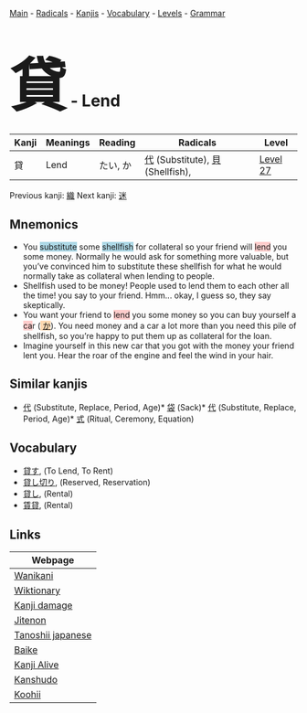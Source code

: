 <style> bigfont {font-size: 100px}</style>
[Main](../README.md) -
[Radicals](../radicals.md) -
[Kanjis](../kanjis.md) -
[Vocabulary](../vocabulary.md) -
[Levels](../levels.md) -
[Grammar](../grammar.md)
# <bigfont> 貸</bigfont> - Lend 

| Kanji | Meanings | Reading | Radicals | Level |
| --- | --- | --- | --- | --- |
| 貸 | Lend | たい, か | [代](../radicals/代.md) (Substitute), [貝](../radicals/貝.md) (Shellfish),  | [Level 27](../levels/wk_level27.md) |

Previous kanji: [織](織.md) Next kanji: [迷](迷.md) 

## Mnemonics
 * You <span style="background-color:#ADD8E6"> substitute</span> some <span style="background-color:#ADD8E6"> shellfish</span> for collateral so your friend will <span style="background-color:#ffcccb"> lend</span> you some money. Normally he would ask for something more valuable, but you’ve convinced him to substitute these shellfish for what he would normally take as collateral when lending to people.
* Shellfish used to be money! People used to lend them to each other all the time! you say to your friend. Hmm... okay, I guess so, they say skeptically.
* You want your friend to <span style="background-color:#ffcccb"> lend</span> you some money so you can buy yourself a <span style="background-color:#ffcccb"> ca</span>r (<span style="background-color:#fed8b1"> [か](https://jisho.org/search/か)</span>). You need money and a car a lot more than you need this pile of shellfish, so you’re happy to put them up as collateral for the loan.
* Imagine yourself in this new car that you got with the money your friend lent you. Hear the roar of the engine and feel the wind in your hair.


## Similar kanjis
 * [代](代.md) (Substitute, Replace, Period, Age)* [袋](袋.md) (Sack)* [代](代.md) (Substitute, Replace, Period, Age)* [式](式.md) (Ritual, Ceremony, Equation)


## Vocabulary
 * [貸す](../vocabulary/貸.md), (To Lend, To Rent)
* [貸し切り](../vocabulary/貸.md), (Reserved, Reservation)
* [貸し](../vocabulary/貸.md), (Rental)
* [賃貸](../vocabulary/貸.md), (Rental)



## Links 

| Webpage |
| --- |
| [Wanikani          ](https://www.wanikani.com/kanji/貸) |
| [Wiktionary        ](https://en.wiktionary.org/wiki/貸) |
| [Kanji damage      ](http://www.kanjidamage.com/kanji/search?utf8=✓&q=貸) |
| [Jitenon           ](https://jitenon.com/kanji/貸) |
| [Tanoshii japanese ](https://www.tanoshiijapanese.com/dictionary/kanji.cfm?k=貸) |
| [Baike             ](https://baike.baidu.com/item/貸) |
| [Kanji Alive       ](https://app.kanjialive.com/貸) |
| [Kanshudo          ](https://www.kanshudo.com/searchmn?q=貸) |
| [Koohii            ](https://kanji.koohii.com/study/kanji/貸) |
